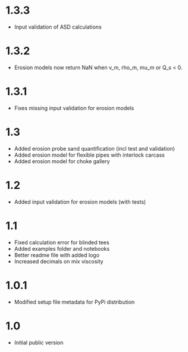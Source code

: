 # 1.3.3
* Input validation of ASD calculations

# 1.3.2
* Erosion models now return NaN when v_m, rho_m, mu_m or Q_s < 0.

# 1.3.1
* Fixes missing input validation for erosion models 

# 1.3
* Added erosion probe sand quantification (incl test and validation)
* Added erosion model for flexible pipes with interlock carcass
* Added erosion model for choke gallery

# 1.2
* Added input validation for erosion models (with tests)

# 1.1
* Fixed calculation error for blinded tees
* Added examples folder and notebooks
* Better readme file with added logo
* Increased decimals on mix viscosity

# 1.0.1
* Modified setup file metadata for PyPi distribution

# 1.0
* Initial public version
